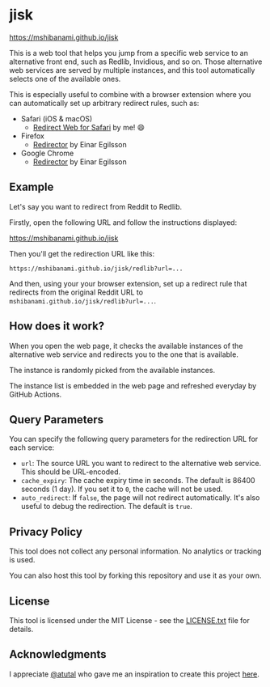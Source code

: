 # jisk

<https://mshibanami.github.io/jisk>

This is a web tool that helps you jump from a specific web service to an alternative front end, such as Redlib, Invidious, and so on. Those alternative web services are served by multiple instances, and this tool automatically selects one of the available ones.

This is especially useful to combine with a browser extension where you can automatically set up arbitrary redirect rules, such as:

- Safari (iOS & macOS)
    - [Redirect Web for Safari](https://apps.apple.com/au/app/redirect-web-for-safari/id1571283503) by me! 😄
- Firefox
    - [Redirector](https://addons.mozilla.org/en-US/firefox/addon/redirector/) by Einar Egilsson
- Google Chrome
    - [Redirector](https://chromewebstore.google.com/detail/redirector/ocgpenflpmgnfapjedencafcfakcekcd) by Einar Egilsson

## Example

Let's say you want to redirect from Reddit to Redlib.

Firstly, open the following URL and follow the instructions displayed:

<https://mshibanami.github.io/jisk>

Then you'll get the redirection URL like this:

```url
https://mshibanami.github.io/jisk/redlib?url=...
```

And then, using your your browser extension, set up a redirect rule that redirects from the original Reddit URL to `mshibanami.github.io/jisk/redlib?url=...`.

## How does it work?

When you open the web page, it checks the available instances of the alternative web service and redirects you to the one that is available.

The instance is randomly picked from the available instances.

The instance list is embedded in the web page and refreshed everyday by GitHub Actions.

## Query Parameters

You can specify the following query parameters for the redirection URL for each service:

- `url`: The source URL you want to redirect to the alternative web service. This should be URL-encoded.
- `cache_expiry`: The cache expiry time in seconds. The default is 86400 seconds (1 day). If you set it to `0`, the cache will not be used.
- `auto_redirect`: If `false`, the page will not redirect automatically. It's also useful to debug the redirection. The default is `true`.

## Privacy Policy

This tool does not collect any personal information. No analytics or tracking is used.

You can also host this tool by forking this repository and use it as your own.

## License

This tool is licensed under the MIT License - see the [LICENSE.txt](LICENSE.txt) file for details.

## Acknowledgments

I appreciate [@atutal](https://github.com/atutal) who gave me an inspiration to create this project [here](https://github.com/mshibanami/redirect-web/issues/61).
